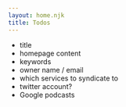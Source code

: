 ```yaml
---
layout: home.njk
title: Todos
---
```


- title
- homepage content
- keywords
- owner name / email
- which services to syndicate to
- twitter account?
- Google podcasts
